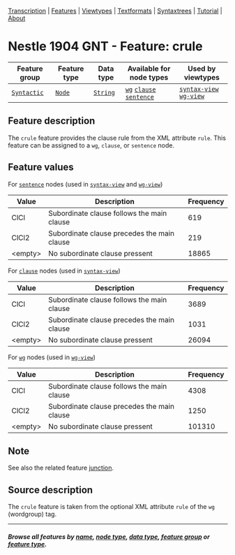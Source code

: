 <a name="start"></a>
<div class="hidden-content">
<a href="../transcription.md">Transcription</a> | <a href="README.md#start">Features</a> | <a href="../viewtypes.md#start">Viewtypes</a> | <a href="../textformats.md#start">Textformats</a> |  <a href="../syntaxtrees.md#start">Syntaxtrees</a> | <a href="../../tutorial/README.md#start">Tutorial</a>  | <a href="../about.md#start">About</a>
</div>

# Nestle 1904 GNT - Feature: crule

Feature group | Feature type | Data type | Available for node types | Used by viewtypes
---  | --- | --- | --- | ---
[`Syntactic`](featuresbygroup.md#syntactic-features) | [`Node`](featuresbyfeaturetype.md#node-features) | [`String`](featuresbydatatype.md#string-datatype) | [`wg`](featuresbynodetype.md#wordgroup-nodes) [`clause`](featuresbynodetype.md#clause-nodes) [`sentence`](featuresbynodetype.md#sentence-nodes) | [`syntax-view`](../syntax-view.md#start) [`wg-view`](../wg-view.md#start) 

## Feature description

The `crule` feature provides the clause rule from the XML attribute `rule`. This feature can be assigned to a `wg`, `clause`, or `sentence` node.

## Feature values

For [`sentence`](featuresbynodetype.md#sentence-nodes) nodes (used in [`syntax-view`](../syntax-view.md#start) and  [`wg-view`](../wg-view.md#start))

Value | Description | Frequency
--- | --- | ---
ClCl | Subordinate clause follows the main clause | 619
‎ClCl2 | Subordinate clause precedes the main clause | 219
&lt;empty&gt; | No subordinate clause pressent | 18865 

For [`clause`](featuresbynodetype.md#sentence-nodes) nodes (used in [`syntax-view`](../syntax-view.md#start))

Value | Description | Frequency
--- | --- | ---
ClCl | Subordinate clause follows the main clause | 3689
‎ClCl2 | Subordinate clause precedes the main clause | 1031
&lt;empty&gt; | No subordinate clause pressent | 26094


For [`wg`](featuresbynodetype.md#wordgroup-nodes) nodes (used in [`wg-view`](../wg-view.md#start))

Value | Description | Frequency
--- | --- | ---
ClCl | Subordinate clause follows the main clause | 4308
‎ClCl2 | Subordinate clause precedes the main clause | 1250
&lt;empty&gt; | No subordinate clause pressent | 101310

## Note

See also the related feature [junction](junction.md#readme).

## Source description

The `crule` feature is taken from the optional XML attribute `rule` of the `wg` (wordgroup) tag.

---
#### *Browse all features by [name](featuresbyname.md#start), [node type](featuresbynodetype.md#start), [data type](featuresbydatatype.md#start), [feature group](featuresbygroup.md#start) or [feature type](featuresbyfeaturetype.md#start).*

